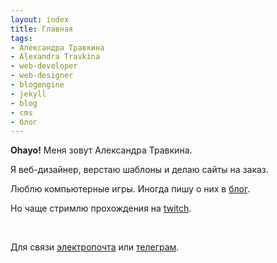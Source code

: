 ```yaml
---
layout: index
title: Главная
tags:
- Александра Травкина
- Alexandra Travkina
- web-developer
- web-designer
- blogengine
- jekyll
- blog
- cms
- блог
---
```


**Ohayo!** Меня зовут Александра Травкина.

Я веб-дизайнер, верстаю шаблоны и делаю сайты на заказ.

Люблю компьютерные игры. Иногда пишу о них в [блог](/blog/).

Но чаще стримлю прохождения на [twitch](https://www.twitch.tv/sherrycubby).

<br>

Для связи [электропочта](mailto:hello@fixel.ru) или [телеграм](http://t.me/sashatravkina).